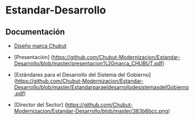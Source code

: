 # Estandar-Desarrollo

## Documentación

* [Diseño marca Chubut](https://github.com/Chubut-Modernizacion/Estandar-Desarrollo/blob/master/dise%C3%B1o-marca-chubut.pdf)

* [Presentación] (https://github.com/Chubut-Modernizacion/Estandar-Desarrollo/blob/master/presentacion%20marca_CHUBUT.pdf)

* [Estándares para el Desarrollo del Sistema del Gobierno] (https://github.com/Chubut-Modernizacion/Estandar-Desarrollo/blob/master/EstandarparaeldesarrollodesistemasdelGobierno.pdf)

* [Director del Sector] (https://github.com/Chubut-Modernizacion/Estandar-Desarrollo/blob/master/383b6bcc.png)


